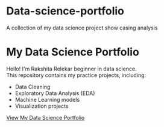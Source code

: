 # Data-science-portfolio
A collection of my data science project show casing analysis
# My Data Science Portfolio

Hello! I'm Rakshita Relekar beginner in data science.  
This repository contains my practice projects, including:
- Data Cleaning
- Exploratory Data Analysis (EDA)
- Machine Learning models
- Visualization projects

<a href="https://github.com/Rakshita7019/Data-science-portfolio" target="_blank">View My Data Science Portfolio</a>

